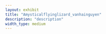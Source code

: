 ```yaml
---
layout: exhibit
title: "Amysticalflyinglizard_vanhainguyen"
description: "description"
width_type: medium
---
```

